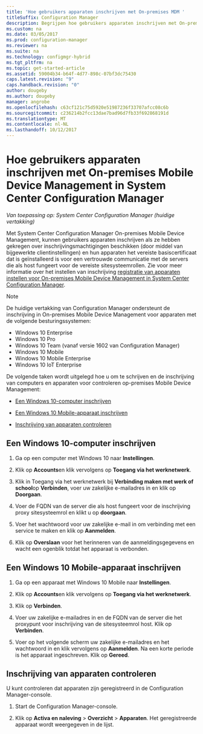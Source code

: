 ```yaml
---
title: 'Hoe gebruikers apparaten inschrijven met On-premises MDM '
titleSuffix: Configuration Manager
description: Begrijpen hoe gebruikers apparaten inschrijven met On-premises Mobile Device Management in System Center Configuration Manager.
ms.custom: na
ms.date: 03/05/2017
ms.prod: configuration-manager
ms.reviewer: na
ms.suite: na
ms.technology: configmgr-hybrid
ms.tgt_pltfrm: na
ms.topic: get-started-article
ms.assetid: 59004b34-b64f-4d77-898c-07bf3dc75430
caps.latest.revision: "9"
caps.handback.revision: "0"
author: dougeby
ms.author: dougeby
manager: angrobe
ms.openlocfilehash: c63cf121c75d5920e51987236f33707afcc08c6b
ms.sourcegitcommit: c236214b2fcc13dae7bad96d7fb33f692868191d
ms.translationtype: MT
ms.contentlocale: nl-NL
ms.lasthandoff: 10/12/2017
---
```

# <a name="how-users-enroll-devices-with-on-premises-mobile-device-management-in-system-center-configuration-manager"></a>Hoe gebruikers apparaten inschrijven met On-premises Mobile Device Management in System Center Configuration Manager

*Van toepassing op: System Center Configuration Manager (huidige vertakking)*

Met System Center Configuration Manager On-premises Mobile Device Management, kunnen gebruikers apparaten inschrijven als ze hebben gekregen over inschrijvingsmachtigingen beschikken (door middel van bijgewerkte clientinstellingen) en hun apparaten het vereiste basiscertificaat dat is geïnstalleerd is voor een vertrouwde communicatie met de servers die als host fungeert voor de vereiste sitesysteemrollen. Zie voor meer informatie over het instellen van inschrijving [registratie van apparaten instellen voor On-premises Mobile Device Management in System Center Configuration Manager](../../mdm/get-started/set-up-device-enrollment-on-premises-mdm.md).  

> [!NOTE]  
>  De huidige vertakking van Configuration Manager ondersteunt de inschrijving in On-premises Mobile Device Management voor apparaten met de volgende besturingssystemen:  
>   
> -  Windows 10 Enterprise  
> -   Windows 10 Pro  
> -   Windows 10 Team \(vanaf versie 1602 van Configuration Manager\)  
> -   Windows 10 Mobile  
> -   Windows 10 Mobile Enterprise
> -   Windows 10 IoT Enterprise   

De volgende taken wordt uitgelegd hoe u om te schrijven en de inschrijving van computers en apparaten voor controleren op\-premises Mobile Device Management:  

-   [Een Windows 10-computer inschrijven](#bkmk_enrollDesk)  

-   [Een Windows 10 Mobile-apparaat inschrijven](#bkmk_enrollMob)  

-   [Inschrijving van apparaten controleren](#bkmk_verify)  

##  <a name="bkmk_enrollDesk"></a> Een Windows 10-computer inschrijven  

1.  Ga op een computer met Windows 10 naar **Instellingen**.  

2.  Klik op **Accounts**en klik vervolgens op **Toegang via het werknetwerk**.  

3.  Klik in Toegang via het werknetwerk bij **Verbinding maken met werk of school**op **Verbinden**, voer uw zakelijke e-mailadres in en klik op **Doorgaan**.  

4.  Voer de FQDN van de server die als host fungeert voor de inschrijving proxy sitesysteemrol en klikt u op **doorgaan**.  

5.  Voer het wachtwoord voor uw zakelijke e-mail in om verbinding met een service te maken en klik op **Aanmelden**.  

6.  Klik op **Overslaan** voor het herinneren van de aanmeldingsgegevens en wacht een ogenblik totdat het apparaat is verbonden.  

##  <a name="bkmk_enrollMob"></a> Een Windows 10 Mobile-apparaat inschrijven  

1.  Ga op een apparaat met Windows 10 Mobile naar **Instellingen**.  

2.  Klik op **Accounts**en klik vervolgens op **Toegang via het werknetwerk**.  

3.  Klik op **Verbinden**.  

4.  Voer uw zakelijke e-mailadres in en de FQDN van de server die het proxypunt voor inschrijving van de sitesysteemrol host. Klik op **Verbinden**.  

5.  Voer op het volgende scherm uw zakelijke e-mailadres en het wachtwoord in en klik vervolgens op **Aanmelden**. Na een korte periode is het apparaat ingeschreven. Klik op **Gereed**.  

##  <a name="bkmk_verify"></a> Inschrijving van apparaten controleren  
 U kunt controleren dat apparaten zijn geregistreerd in de Configuration Manager-console.  

1.  Start de Configuration Manager-console.  

2.  Klik op **Activa en naleving** > **Overzicht** > **Apparaten**. Het geregistreerde apparaat wordt weergegeven in de lijst.  
